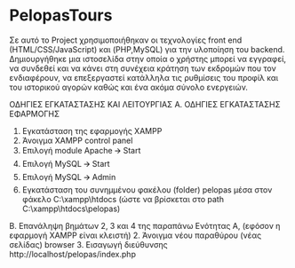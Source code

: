 # PelopasTours
Σε αυτό το Project χρησιμοποιήθηκαν οι τεχνολογίες front end (HTML/CSS/JavaScript) και (PHP,MySQL) για την υλοποίηση του backend.
Δημιουργήθηκε μια ιστοσελίδα στην οποία ο χρήστης μπορεί να εγγραφεί, να συνδεθεί και να κάνει στη συνέχεια κράτηση των εκδρομών που τον ενδιαφέρουν, να επεξεργαστεί κατάλληλα τις ρυθμίσεις του προφίλ και του ιστορικού αγορών καθώς και ένα ακόμα σύνολο ενεργειών.

ΟΔΗΓΙΕΣ ΕΓΚΑΤΑΣΤΑΣΗΣ ΚΑΙ ΛΕΙΤΟΥΡΓΙΑΣ
Α. ΟΔΗΓΙΕΣ ΕΓΚΑΤΑΣΤΑΣΗΣ ΕΦΑΡΜΟΓΗΣ
1. Εγκατάσταση της εφαρμογής XAMPP
2. Άνοιγμα ΧΑΜPP control panel
3. Επιλογή module Apache 🡪 Start
4. Eπιλογή ΜySQL 🡪 Start
5. Επιλογή ΜySQL 🡪 Admin
6. Εγκατάσταση του συνημμένου φακέλου (folder) pelopas μέσα στον φάκελο C:\xampp\htdocs
(ώστε να βρίσκεται στο path C:\xampp\htdocs\pelopas)

B. Επανάληψη βημάτων 2, 3 και 4 της παραπάνω Ενότητας Α, (εφόσον η εφαρμογή XAMPP είναι
κλειστή)
2. Άνοιγμα νέου παραθύρου (νέας σελίδας) browser
3. Εισαγωγή διεύθυνσης http://localhost/pelopas/index.php
